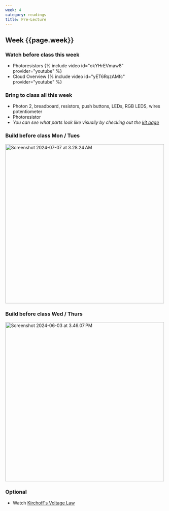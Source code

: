 ```yaml
---
week: 4
category: readings
title: Pre-Lecture 
---
```


## Week {{page.week}}

### Watch before class this week

* Photoresistors
  	{% include video id="okYHrEVmaw8" provider="youtube" %}
* Cloud Overview
  {% include video id="yET6RqzAMfc" provider="youtube" %}

### Bring to class all this week

- Photon 2, breadboard, resistors, push buttons, LEDs, RGB LEDS, wires potentiometer
- Photoresistor 
- *You can see what parts look like visually by checking out the [kit page](https://reparke.github.io/ITP348-Physical-Computing/kit)*

### Build before class Mon / Tues 

<img src="week04.assets/Screenshot 2024-07-07 at 3.28.24 AM.png" alt="Screenshot 2024-07-07 at 3.28.24 AM" style="width:500px;"/>



### Build before class Wed / Thurs 

<img src="week04.assets/Screenshot 2024-06-03 at 3.46.07 PM.png" alt="Screenshot 2024-06-03 at 3.46.07 PM" style="width:500px;" />



### Optional

* Watch [Kirchoff's Voltage Law](https://www.khanacademy.org/science/ap-physics-1/ap-circuits-topic/kirchhoffs-loop-rule-ap/v/ee-kirchhoffs-voltage-law)